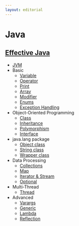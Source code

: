 ```yaml
---
layout: editorial
---
```


# Java

## [Effective Java](effective-java)

* [JVM](jvm.md)
* Basic
    * [Variable](variable.md)
    * [Operator](operator.md)
    * [Print](print.md)
    * [Array](array.md)
    * [Modifier](modifier.md)
    * [Enums](enums.md)
    * [Exception Handling](exception-handling)
* Object-Oriented Programming
    * [Class](class.md)
    * [Inheritance](inheritance.md)
    * [Polymorphism](polymorphism.md)
    * [Interface](interface.md)
* java.lang package
    * [Object class](object-class.md)
    * [String class](string-class.md)
    * [Wrapper class](wrapper-class.md)
* Data Processing
    * [Collections](collections.md)
    * [Map](map.md)
    * [Iterator & Stream](iterator-stream.md)
    * [Optional](optional.md)
* Multi-Thread
    * [Thread](thread.md)
* Advanced
    * [Varargs](varargs.md)
    * [Generic](generic.md)
    * [Lambda](lambda.md)
    * [Reflection](reflection.md)
